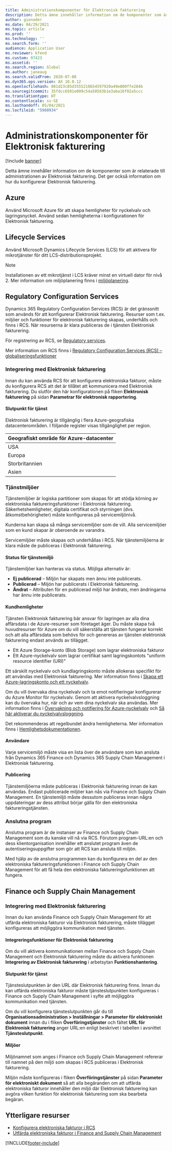 ```yaml
---
title: Administrationskomponenter för Elektronisk fakturering
description: Detta ämne innehåller information om de komponenter som är relaterade till administrationen av Elektronisk fakturering.
author: gionoder
ms.date: 04/29/2021
ms.topic: article
ms.prod: ''
ms.technology: ''
ms.search.form: ''
audience: Application User
ms.reviewer: kfend
ms.custom: 97423
ms.assetid: ''
ms.search.region: Global
ms.author: janeaug
ms.search.validFrom: 2020-07-08
ms.dyn365.ops.version: AX 10.0.12
ms.openlocfilehash: 081d23c85d3555210b54597920a49e800ffe284b
ms.sourcegitcommit: 35fdcc6501e099c54a58583b1e3aba16f02a5ccc
ms.translationtype: HT
ms.contentlocale: sv-SE
ms.lasthandoff: 05/04/2021
ms.locfileid: "5980934"
---
```

# <a name="electronic-invoicing-administration-components"></a>Administrationskomponenter för Elektronisk fakturering

[!include [banner](../includes/banner.md)]


Detta ämne innehåller information om de komponenter som är relaterade till administrationen av Elektronisk fakturering. Det ger också information om hur du konfigurerar Elektronisk fakturering.

## <a name="azure"></a>Azure

Använd Microsoft Azure för att skapa hemligheter för nyckelvalv och lagringsnyckel. Använd sedan hemligheterna i konfigurationen för Elektronisk fakturering.

## <a name="lifecycle-services"></a>Lifecycle Services

Använd Microsoft Dynamics Lifecycle Services (LCS) för att aktivera för mikrotjänster för ditt LCS-distributionsprojekt.

> [!NOTE]
> Installationen av ett mikrotjänst i LCS kräver minst en virtuell dator för nivå 2. Mer information om miljöplanering finns i [miljöplanering](../../fin-ops-core/fin-ops/imp-lifecycle/environment-planning.md).
 

## <a name="regulatory-configuration-services"></a>Regulatory Configuration Services

Dynamics 365 Regulatory Configuration Services (RCS) är det gränssnitt som används för att konfigurerar Elektronisk fakturering. Resurser som t.ex. miljöer och funktioner för elektronisk fakturering skapas, underhålls och finns i RCS. När resurserna är klara publiceras de i tjänsten Elektronisk fakturering.

För registrering av RCS, se [Regulatory services](https://marketing.configure.global.dynamics.com/).

Mer information om RCS finns i [Regulatory Configuration Services (RCS) – globaliseringsfunktioner](rcs-globalization-feature.md)

### <a name="integration-with-electronic-invoicing"></a>Integrering med Elektronisk fakturering 

Innan du kan använda RCS för att konfigurera elektroniska fakturor, måste du konfigurera RCS att det är tillåtet att kommunicera med Elektronisk fakturering. Du slutför den här konfigurationen på fliken **Elektronisk fakturering** på sidan **Parametrar för elektronisk rapportering**.

#### <a name="service-endpoint"></a>Slutpunkt för tjänst

Elektronisk fakturering är tillgänglig i flera Azure-geografiska datacenterområden. I följande register visas tillgänglighet per region.

| Geografiskt område för Azure-datacenter |
|----------------------------|
| USA              |
| Europa                     |
| Storbritannien             |
| Asien                       |

### <a name="service-environments"></a>Tjänstmiljöer

Tjänstemiljöer är logiska partitioner som skapas för att stödja körning av elektroniska faktureringsfunktioner i Elektronisk fakturering. Säkerhetshemligheter, digitala certifikat och styrningen (dvs. åtkomstbehörigheter) måste konfigureras på servicemiljönivå.

Kunderna kan skapa så många servicemiljöer som de vill. Alla servicemiljöer som en kund skapar är oberoende av varandra.

Servicemiljöer måste skapas och underhållas i RCS. När tjänstemiljöerna är klara måste de publiceras i Elektronisk fakturering.

#### <a name="service-environment-status"></a>Status för tjänstemiljö

Tjänstemiljöer kan hanteras via status. Möjliga alternativ är:

- **Ej publicerad** – Miljön har skapats men ännu inte publicerats.
- **Publicerad** – Miljön har publicerats i Elektronisk fakturering.
- **Ändrat** – Attributen för en publicerad miljö har ändrats, men ändringarna har ännu inte publicerats.

#### <a name="customer-secrets"></a>Kundhemligheter

Tjänsten Elektronisk fakturering bär ansvar för lagringen av alla dina affärsdata i de Azure-resurser som företaget äger. Du måste skapa två huvudresurser för Azure om du vill säkerställa att tjänsten fungerar korrekt och att alla affärsdata som behövs för och genereras av tjänsten elektronisk fakturering endast används av tillägget.

- Ett Azure Storage-konto (Blob Storage) som lagrar elektroniska fakturor
- Ett Azure-nyckelvalv som lagrar certifikat samt lagringskontots "uniform resource identifier (URI)"


Ett särskilt nyckelvalv och kundlagringskonto måste allokeras specifikt för att användas med Elektronisk fakturering. Mer information finns i [Skapa ett Azure-lagringskonto och ett nyckelvalv](e-invoicing-create-azure-storage-account-key-vault.md).

Om du vill övervaka dina nyckelvalv och ta emot notifieringar konfigurerar du Azure Monitor för nyckelvalv. Genom att aktivera nyckelvalvsloggning kan du övervaka hur, när och av vem dina nyckelvalv ska användas. Mer information finns i [Övervakning och notifiering för Azure-nyckelvalv](/azure/key-vault/general/alert) och [Så här aktiverar du nyckelvalvsloggning](/azure/key-vault/general/howto-logging?tabs=azure-cli).

Det rekommenderas att regelbundet ändra hemligheterna. Mer information finns i [Hemlighetsdokumentationen](/azure/key-vault/secrets/).

#### <a name="users"></a>Användare

Varje servicemiljö måste visa en lista över de användare som kan ansluta från Dynamics 365 Finance och Dynamics 365 Supply Chain Management i Elektronisk fakturering.

#### <a name="publication"></a>Publicering

Tjänstemiljöerna måste publiceras i Elektronisk fakturering innan de kan användas. Endast publicerade miljöer kan nås via Finance och Supply Chain Management. En tjänstemiljö måste dessutom publiceras innan några uppdateringar av dess attribut börjar gälla för den elektroniska faktureringstjänsten.

### <a name="connected-applications"></a>Anslutna program

Anslutna program är de instanser av Finance och Supply Chain Management som du kanske vill nå via RCS. Förutom program-URL:en och dess klientorganisation innehåller ett anslutet program även de autentiseringsuppgifter som gör att RCS kan ansluta till miljön.

Med hjälp av de anslutna programmen kan du konfigurera en del av den elektroniska faktureringsfunktionen i Finance och Supply Chain Management för att få hela den elektroniska faktureringsfunktionen att fungera.

## <a name="finance-and-supply-chain-management"></a>Finance och Supply Chain Management

### <a name="integration-with-electronic-invoicing"></a>Integrering med Elektronisk fakturering

Innan du kan använda Finance och Supply Chain Management för att utfärda elektroniska fakturor via Elektronisk fakturering, måste tillägget konfigureras att möjliggöra kommunikation med tjänsten.

#### <a name="electronic-invoicing-integration-feature"></a>Integreringsfunktioner för Elektronisk fakturering

Om du vill aktivera kommunikationen mellan Finance och Supply Chain Management och Elektronisk fakturering måste du aktivera funktionen **Integrering av Elektronisk fakturering** i arbetsytan **Funktionshantering**.

#### <a name="service-endpoint"></a>Slutpunkt för tjänst

Tjänsteslutpunkten är den URL där Elektronisk fakturering finns. Innan du kan utfärda elektroniska fakturor måste tjänsteslutpunkten konfigureras i Finance och Supply Chain Management i syfte att möjliggöra kommunikation med tjänsten.

Om du vill konfigurera tjänsteslutpunkten går du till **Organisationsadministration \> Inställningar \> Parameter för elektroniskt dokument** innan du i fliken **Överföringstjänster** och fältet **URL för Elektronisk fakturering** anger URL:en enligt beskrivet i tabellen i avsnittet **Tjänsteslutpunkt**.

#### <a name="environments"></a>Miljöer

Miljönamnet som anges i Finance och Supply Chain Management refererar till namnet på den miljö som skapas i RCS publiceras i Elektronisk fakturering.

Miljön måste konfigureras i fliken **Överföringstjänster** på sidan **Parameter för elektroniskt dokument** så att alla begäranden om att utfärda elektroniska fakturor innehåller den miljö där Elektronisk fakturering kan avgöra vilken funktion för elektronisk fakturering som ska bearbeta begäran.

## <a name="additional-resources"></a>Ytterligare resurser

- [Konfigurera elektroniska fakturor i RCS](e-invoicing-configuration-rcs.md)
- [Utfärda elektroniska fakturor i Finance and Supply Chain Management](e-invoicing-issuing-electronic-invoices-finance-supply-chain-management.md)


[!INCLUDE[footer-include](../../includes/footer-banner.md)]

